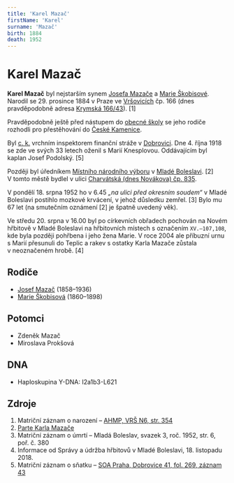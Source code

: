 ```yaml
---
title: 'Karel Mazač'
firstName: 'Karel'
surname: 'Mazač'
birth: 1884
death: 1952
---
```


# Karel Mazač

**Karel Mazač** byl nejstarším synem [Josefa Mazače](mazac-josef-1858.md) a [Marie Škobisové](skobisova-marie-1860.md). Narodil se 29.&nbsp;prosince&nbsp;1884 v&nbsp;Praze ve [Vršovicích](https://cs.wikipedia.org/wiki/Vr%C5%A1ovice) čp.&nbsp;166 (dnes pravděpodobně adresa [Krymská 166/43](https://goo.gl/maps/omBN8RrcksSdRxAh6)). \[1\]

Pravděpodobně ještě před nástupem do [obecné školy](https://cs.wikipedia.org/wiki/Obecn%C3%A1_%C5%A1kola) se jeho rodiče rozhodli pro přestěhování do [České Kamenice](https://cs.wikipedia.org/wiki/%C4%8Cesk%C3%A1_Kamenice).

<Photo src="60288400_347311225790679_5237587049808134144_n.jpg" alt="Karel Mazač" size="md" />

Byl [c. k.](https://cs.wikipedia.org/wiki/C._k.) vrchním inspektorem finanční stráže v [Dobrovici](https://cs.wikipedia.org/wiki/Dobrovice). Dne 4.&nbsp;října&nbsp;1918 se zde ve svých 33&nbsp;letech oženil s&nbsp;Marií Knesplovou. Oddávajícím byl kaplan Josef Podolský. \[5\]

Později byl úředníkem [Místního národního výboru](https://cs.wikipedia.org/wiki/M%C3%ADstn%C3%AD_n%C3%A1rodn%C3%AD_v%C3%BDbor) v [Mladé Boleslavi](https://cs.wikipedia.org/wiki/Mlad%C3%A1_Boleslav). \[2\] V&nbsp;tomto městě bydlel v&nbsp;ulici [Charvátská  (dnes Novákova) čp. 835](https://goo.gl/maps/9Z7Ft2Pw5yYp6fD68).

V&nbsp;pondělí 18.&nbsp;srpna&nbsp;1952 ho v&nbsp;6.45 _„na ulici před okresním soudem“_ v&nbsp;Mladé Boleslavi postihlo mozkové krvácení, v&nbsp;jehož důsledku zemřel. \[3\] Bylo mu 67&nbsp;let (na smutečním oznámení \[2\] je špatně uvedený věk).

<Photo src="IMG_20181120_092618_HDR-nahled.jpg" alt="Matriční záznam o úmrtí (levá strana) [3]" />

<Photo src="IMG_20181120_092833_HDR-nahled.jpg" alt="Matriční záznam o úmrtí (pravá strana) [3]" />

Ve středu 20.&nbsp;srpna v 16.00 byl po církevních obřadech pochován na Novém hřbitově v&nbsp;Mladé Boleslavi na hřbitovních místech s&nbsp;označením `XV.–107,108`, kde byla později pohřbena i jeho žena Marie. V&nbsp;roce 2004 ale příbuzní urnu s&nbsp;Marií přesunuli do Teplic a rakev s&nbsp;ostatky Karla Mazače zůstala v&nbsp;neoznačeném hrobě. \[4\]


## Rodiče

- [Josef Mazač](mazac-josef-1858.md) (1858–1936)
- [Marie Škobisová](skobisova-marie-1860.md) (1860–1898)


## Potomci

- Zdeněk Mazač
- Miroslava Prokšová


## DNA

- Haploskupina Y-DNA: I2a1b3-L621


## Zdroje

1. Matriční záznam o narození – [AHMP, VRŠ N6, str. 354](http://katalog.ahmp.cz/pragapublica/permalink?xid=FC152E6DB6FF48959C8931B618A21616&scan=354#scan354)
2. [Parte Karla Mazače](../59931861_324303364914122_9069059630050574336_n.jpg)
3. Matriční záznam o úmrtí – Mladá Boleslav, svazek 3, roč. 1952, str. 6, poř. č. 380
4. Informace od Správy a údržba hřbitovů v Mladé Boleslavi, 18. listopadu 2018.
5. Matriční záznam o sňatku – [SOA Praha, Dobrovice 41, fol. 269, záznam 43](https://ebadatelna.soapraha.cz/d/4987/272)
